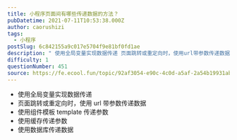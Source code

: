 ```yaml
---
title: 小程序页面间有哪些传递数据的方法？
pubDatetime: 2021-07-11T10:53:38.000Z
author: caorushizi
tags:
  - 小程序
postSlug: 6c842155a9c017e5704f9e81bf0fd1ae
description: " 使用全局变量实现数据传递 页面跳转或重定向时，使用url带参数传递数据 使用组件模板 template传递参数 使用缓存传递参数 使用数据库传递数据 "
difficulty: 1
questionNumber: 451
source: https://fe.ecool.fun/topic/92af3054-e90c-4c0d-a5af-2a54b19931ab
---
```


- 使用全局变量实现数据传递
- 页面跳转或重定向时，使用 url 带参数传递数据
- 使用组件模板 template 传递参数
- 使用缓存传递参数
- 使用数据库传递数据
